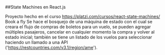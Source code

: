 
##State Machines en React.js

Proyecto hecho en el curso https://platzi.com/cursos/react-state-machines/
Book a fly
Se hace el bosquejo de una máquina de estado con el cual se creara el flujo de compras de boletos para un vuelo, se pueden agregar múltiples pasajeros, cancelar en cualquier momento la compra y volver al estado inicial; también se tiene un listado de los vuelos para seleccionar haciendo un llamado a una API ('https://restcountries.com/v3.1/region/ame').